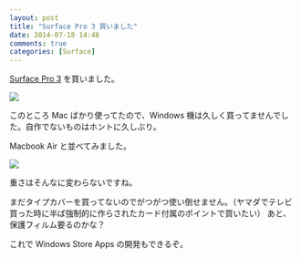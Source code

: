 ```yaml
---
layout: post
title: "Surface Pro 3 買いました"
date: 2014-07-18 14:48
comments: true
categories: [Surface]
---
```

[Surface Pro 3](http://www.amazon.co.jp/gp/product/B00KQ5AAUY?ie=UTF8&camp=1207&creative=8411&creativeASIN=B00KQ5AAUY&linkCode=shr&tag=oku2008-22) を買いました。
<!--more-->

![](https://dl.dropboxusercontent.com/u/264530/qiita/welcome-surface-pro-3_01.png)

このところ Mac ばかり使ってたので、Windows 機は久しく買ってませんでした。自作でないものはホントに久しぶり。

Macbook Air と並べてみました。

![](https://dl.dropboxusercontent.com/u/264530/qiita/welcome-surface-pro-3_02.png)

重さはそんなに変わらないですね。

まだタイプカバーを買ってないのでがつがつ使い倒せません。（ヤマダでテレビ買った時に半ば強制的に作らされたカード付属のポイントで買いたい）
あと、保護フィルム要るのかな？

これで Windows Store Apps の開発もできるぞ。